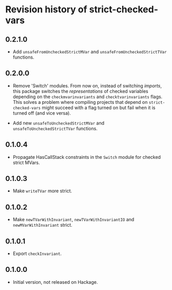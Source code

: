# Revision history of strict-checked-vars

## 0.2.1.0

* Add `unsafeFromUncheckedStrictMVar` and `unsafeFromUncheckedStrictTVar` functions.

## 0.2.0.0

* Remove 'Switch' modules. From now on, instead of switching _imports_, this
  package switches the _representations_ of checked variables depending on the
  `checkmvarinvariants` and `checktvarinvariants` flags. This solves a problem
  where compiling projects that depend on `strict-checked-vars` might succeed
  with a flag turned on but fail when it is turned off (and vice versa).

* Add new `unsafeToUncheckedStrictMVar` and `unsafeToUncheckedStrictTVar`
  functions.

## 0.1.0.4

* Propagate HasCallStack constraints in the `Switch` module for checked strict
  MVars.

## 0.1.0.3

* Make `writeTVar` more strict.

## 0.1.0.2

* Make `newTVarWithInvariant`, `newTVarWithInvariantIO` and `newMVarWithInvariant` strict.

## 0.1.0.1

* Export `checkInvariant`.

## 0.1.0.0

* Initial version, not released on Hackage.
